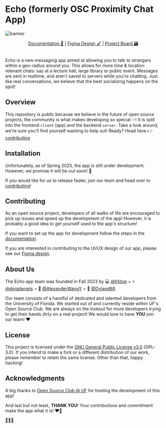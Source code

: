 # Echo (formerly OSC Proximity Chat App)

![banner](/client/assets/images/github/Echo_banner_small2.png)

<div align="center">
  <a href="https://osc-proximity-documentation.vercel.app/">Documentation 📖</a> | 
  <a href="https://www.figma.com/file/2mvddKeA4XMODdCidYkDid/Proximity-Chat-App?type=design&node-id=0%3A1&mode=design&t=V5A9MVRhlmdxGH0M-1">Figma Design 🖌️</a> | 
  <a href="https://github.com/orgs/ufosc/projects/10">Project Board 🗃️</a>
</div> 
<br>

Echo is a new messaging app aimed at allowing you to talk to strangers within a geo-radius around you. This allows for more time & location relevant chats: say at a lecture hall, large library or public event. Messages are sent in realtime, and aren't saved to servers while you're chatting. Just like real conversations, we believe that the best socializing happens on the spot!

## Overview

This repository is public because we believe in the future of open source projects, the community is what makes developing so special ✨! It is split into the frontend `client` (app) and the backend `server`. Take a look around, we're sure you'll find yourself wanting to help out! Ready? Head here 👉 [contributing](#contributing)

## Installation

Unfortunately, as of Spring 2025, the app is still under development. However, we promise it will be out soon! 🙏

If you would like for us to release faster, join our team and head over to [contributing](#contributing)!

## Contributing

As an open source project, developers of all walks of life are encouraged to pick up issues and speed up the development of the app! However, it is probably a good idea to get yourself used to the app's structure!

If you want to set up the app for development follow the steps in the [documentation](https://osc-proximity-documentation.vercel.app/).

If you are interested in contributing to the UI/UX design of our app, please see our [Figma design](https://www.figma.com/file/2mvddKeA4XMODdCidYkDid/Proximity-Chat-App?type=design&node-id=0%3A1&mode=design&t=V5A9MVRhlmdxGH0M-1).

## About Us

The Echo app team was founded in Fall 2023 by 💻 [@h1dvp](https://github.com/h1divp) + ⚡ [@doigdaniels](https://github.com/doigdaniels) + 🦆 [@AlexanderWangY](https://github.com/AlexanderWangY) + 🍵 [@Dyland88](https://github.com/dyland88).

Our team consists of a handful of dedicated and talented developers from the University of Florida. We started out of and currently reside within UF's Open Source Club. We are always on the lookout for more developers trying to get their hands dirty on a real project! We would love to have **YOU** join our team! ❤️

## License

This project is licensed under the [GNU General Public License v3.0](LICENSE) (GPL-3.0). If you intend to make a fork or a different distribution of our work, please remember to retain the same license. Other than that, happy hacking!

## Acknowledgments

A big thanks to [Open Source Club @ UF](https://github.com/ufosc) for hosting the development of this app!

And last but not least, **THANK YOU**! Your contributions and commitment make the app what it is! ❤️🥳

🐊💙🧡

